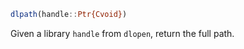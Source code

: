 ```julia
dlpath(handle::Ptr{Cvoid})
```

Given a library `handle` from `dlopen`, return the full path.
